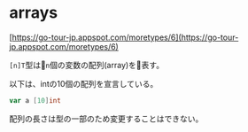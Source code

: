 # arrays

[https://go-tour-jp.appspot.com/moretypes/6](https://go-tour-jp.appspot.com/moretypes/6)

`[n]T`型は`n`個の変数の配列(array)を表す。

以下は、intの10個の配列を宣言している。

```go
var a [10]int
```

配列の長さは型の一部のため変更することはできない。